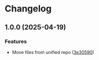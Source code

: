 # Changelog

## 1.0.0 (2025-04-19)


### Features

* Move files from unified repo ([3e30590](https://github.com/MattKobayashi/container-verlihub/commit/3e3059007cef3c048b371f7359a9ab919c93a22b))
